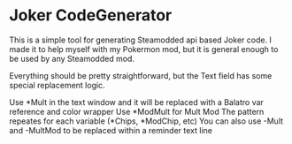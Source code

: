 # Joker CodeGenerator
This is a simple tool for generating Steamodded api based Joker code. I made it to help myself with my Pokermon mod, but it is general enough to be used by any Steamodded mod.

Everything should be pretty straightforward, but the Text field has some special replacement logic. 

Use *Mult in the text window and it will be replaced with a Balatro var reference and color wrapper
Use *ModMult for Mult Mod
The pattern repeates for each variable (*Chips, *ModChip, etc)
You can also use -Mult and -MultMod to be replaced within a reminder text line
